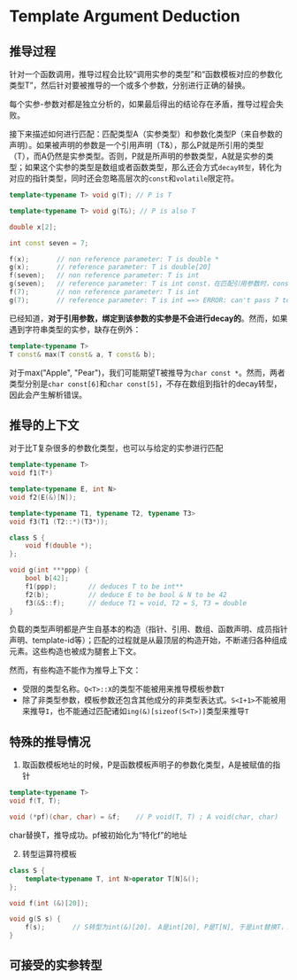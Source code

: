 # Template Argument Deduction

## 推导过程

针对一个函数调用，推导过程会比较“调用实参的类型”和“函数模板对应的参数化类型T”，然后针对要被推导的一个或多个参数，分别进行正确的替换。

每个实参-参数对都是独立分析的，如果最后得出的结论存在矛盾，推导过程会失败。

接下来描述如何进行匹配：匹配类型A（实参类型）和参数化类型P（来自参数的声明）。如果被声明的参数是一个引用声明（T&），那么P就是所引用的类型（T），而A仍然是实参类型。否则，P就是所声明的参数类型，A就是实参的类型；如果这个实参的类型是数组或者函数类型，那么还会方式`decay转型`，转化为对应的指针类型，同时还会忽略高层次的`const`和`volatile`限定符。

```cpp
template<typename T> void g(T); // P is T

template<typename T> void g(T&); // P is also T

double x[2];

int const seven = 7;

f(x);       // non reference parameter: T is double *
g(x);       // reference parameter: T is double[20]
f(seven);   // non reference parameter: T is int
g(seven);   // reference parameter: T is int const，在匹配引用参数时，const和volatile限定符是保留的
f(7);       // non reference parameter: T is int
g(7);       // reference parameter: T is int ==> ERROR: can't pass 7 to int&
```

已经知道，**对于引用参数，绑定到该参数的实参是不会进行decay的**。然而，如果遇到字符串类型的实参，缺存在例外：

```cpp
template<typename T>
T const& max(T const& a, T const& b);
```

对于max("Apple", "Pear")，我们可能期望T被推导为`char const *`。然而，两者类型分别是`char const[6]`和`char const[5]`，不存在数组到指针的decay转型，因此会产生解析错误。

## 推导的上下文

对于比T复杂很多的参数化类型，也可以与给定的实参进行匹配

```cpp
template<typename T>
void f1(T*)

template<typename E, int N>
void f2(E(&)[N]);

template<typename T1, typename T2, typename T3>
void f3(T1 (T2::*)(T3*));

class S {
    void f(double *);
};

void g(int ***ppp) {
    bool b[42];
    f1(ppp);        // deduces T to be int**
    f2(b);          // deduce E to be bool & N to be 42
    f3(&S::f);      // deduce T1 = void, T2 = S, T3 = double
}
```

负载的类型声明都是产生自基本的构造（指针、引用、数组、函数声明、成员指针声明、template-id等）；匹配的过程就是从最顶层的构造开始，不断递归各种组成元素。这些构造也被成为腿套上下文。

然而，有些构造不能作为推导上下文：

* 受限的类型名称。`Q<T>::X`的类型不能被用来推导模板参数`T`
* 除了非类型参数，模板参数还包含其他成分的非类型表达式。`S<I+1>`不能被用来推导`I`，也不能通过匹配诸如`ing(&)[sizeof(S<T>)]`类型来推导`T`


## 特殊的推导情况

1. 取函数模板地址的时候，P是函数模板声明子的参数化类型，A是被赋值的指针

```cpp
template<typename T>
void f(T, T);

void (*pf)(char, char) = &f;    // P void(T, T) ; A void(char, char)
```

char替换T，推导成功。pf被初始化为“特化f<char>”的地址

2. 转型运算符模板

```cpp
class S {
    template<typename T, int N>operator T[N]&();    
};

void f(int (&)[20]);

void g(S s) {
    f(s);       // S转型为int(&)[20]， A是int[20], P是T[N], 于是int替换T，20替换N，编译成功
}
```

## 可接受的实参转型